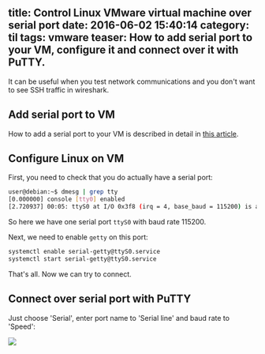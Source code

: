 title: Control Linux VMware virtual machine over serial port
date: 2016-06-02 15:40:14
category: til
tags: vmware
teaser:
	How to add serial port to your VM, configure it and connect over
	it with PuTTY.
---

It can be useful when you test network communications and you don't want
to see SSH traffic in wireshark.

## Add serial port to VM

How to add a serial port to your VM is described in detail in
[this article](https://www.vmware.com/support/ws3/doc/ws32_devices3.html).

## Configure Linux on VM

First, you need to check that you do actually have a serial port:

```sh
user@debian:~$ dmesg | grep tty
[0.000000] console [tty0] enabled
[2.720937] 00:05: ttyS0 at I/O 0x3f8 (irq = 4, base_baud = 115200) is a 16550A
```

So here we have one serial port `ttyS0` with baud rate 115200.

Next, we need to enable `getty` on this port:

```sh
systemctl enable serial-getty@ttyS0.service
systemctl start serial-getty@ttyS0.service
```

That's all. Now we can try to connect.

## Connect over serial port with PuTTY

Just choose 'Serial', enter port name to 'Serial line' and baud rate to 'Speed':

![](putty.png)

